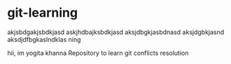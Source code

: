 # git-learning


akjsbdgakjsbdkjasd
askjhdbajksbdkjasd
aksjdbgkjasbdnasd
aksjdgbkjasnd
aksdjdfbgkaslndklas
ning


hii, im yogita khanna
Repository to learn git conflicts resolution

